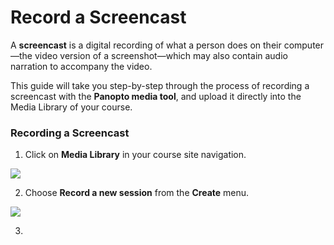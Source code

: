 # Record a Screencast

A **screencast** is a digital recording of what a person does on their computer—the video version of a screenshot—which may also contain audio narration to accompany the video. 

This guide will take you step-by-step through the process of recording a screencast with the **Panopto media tool**, and upload it directly into the Media Library of your course.

### Recording a Screencast 

1. Click on **Media Library** in your course site navigation.

![](https://lh4.googleusercontent.com/SH9VNTqdJOXzJ3QbI1HYDs3nXEmDsUYDTh3NdP7GIwN5iRxL_BFEPmaAFM9tKbY5nSLvp-zfBkGpclOgO5FdgmPNjt6i-TrrZLoCJ8n1tc-L68Ql5DdNuVrouf10BAIVo8JvgKtt)



2. Choose **Record a new session** from the **Create** menu.

![](https://lh4.googleusercontent.com/cq4-Hhls0FVhGq78RKbbvBkg2Is1cgdniamHakSugZaOFRWr_9A5AwXCG8OMpLckDyb8GpG5mRwK2WAb9s5lEWpgQVZ4uwTpsnQIPJmUvooTxVrMFjz5dDGCZ8hOAEue4v13flBK)

3. 

